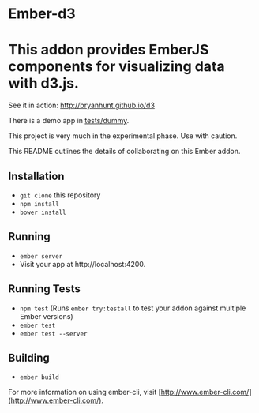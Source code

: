 # Ember-d3

This addon provides EmberJS components for visualizing data with d3.js.
================

See it in action: http://bryanhunt.github.io/d3

There is a demo app in [tests/dummy](https://github.com/BryanHunt/ember-d3/tree/master/tests/dummy).

This project is very much in the experimental phase.  Use with caution.

This README outlines the details of collaborating on this Ember addon.

## Installation

* `git clone` this repository
* `npm install`
* `bower install`

## Running

* `ember server`
* Visit your app at http://localhost:4200.

## Running Tests

* `npm test` (Runs `ember try:testall` to test your addon against multiple Ember versions)
* `ember test`
* `ember test --server`

## Building

* `ember build`

For more information on using ember-cli, visit [http://www.ember-cli.com/](http://www.ember-cli.com/).
